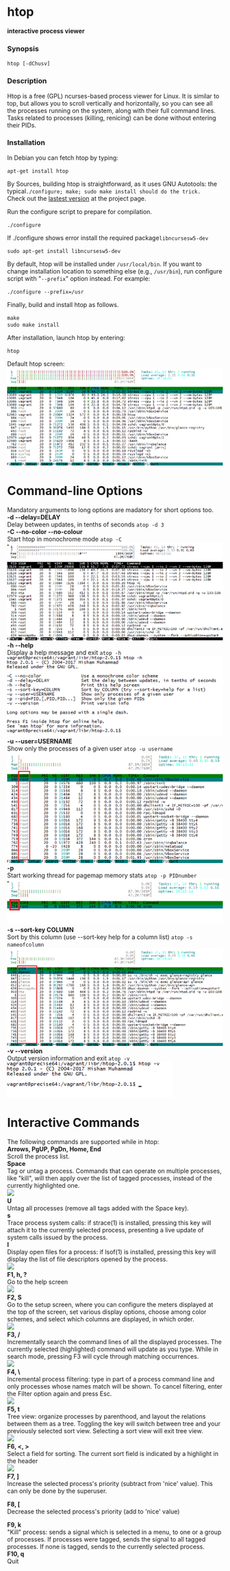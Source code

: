 # htop
__interactive process viewer__
### Synopsis
```vim
htop [-dChusv]
```
### Description
Htop is a free (GPL) ncurses-based process viewer for Linux. It is similar to top, but allows you to scroll vertically and horizontally, so you can see all the processes running on the system, along with their full command lines. Tasks related to processes (killing, renicing) can be done without entering their PIDs.

### Installation
In Debian you can fetch htop by typing:

```vim
apt-get install htop 
```
By Sources, building htop is straightforward, as it uses GNU Autotools: the typical``./configure; make; sudo make install should do the trick.``  
Check out the [lastest version](http://hisham.hm/htop/releases) at the project page.  

Run the configure script to prepare for compilation.
```vim
./configure
```
If ./configure shows error install the required package``libncursesw5-dev``
```vim
sudo apt-get install libncursesw5-dev
```
By default, htop will be installed under ``/usr/local/bin``. If you want to change installation location to something else (e.g., ``/usr/bin``), run configure script with "``--prefix``" option instead. For example:
```vim
./configure --prefix=/usr 
```
Finally, build and install htop as follows.
```vim
make
sudo make install
```
After installation, launch htop by entering:
``` 
htop
```
Default htop screen:
![Default screen](/htopImages/screenshot_01.png)  

# Command-line Options

Mandatory arguments to long options are madatory for short options too.  
__-d --delay=DELAY__  
Delay between updates, in tenths of seconds ``atop -d 3``  
__-C --no-color --no-colour__  
Start htop in monochrome mode ``atop -C``  
![No color](/htopImages/screenshot_02.png)  
__-h --help__  
Display a help message and exit ``atop -h``  
![Help](/htopImages/screenshot_03.png)  
__-u --user=USERNAME__  
Show only the processes of a given user ``atop -u username``  
![Username](/htopImages/screenshot_04.png)  
__-p__  
Start working thread for pagemap memory stats ``atop -p PIDnumber``  
![PID number](/htopImages/screenshot_05.png)  
__-s --sort-key COLUMN__  
Sort by this column (use --sort-key help for a column list) ``atop -s nameofcolumn``  
![Sort](/htopImages/screenshot_06.png)  
__-v --version__  
Output version information and exit  ``atop -v``  
![Version](/htopImages/screenshot_07.png)  

# Interactive Commands
The following commands are supported while in htop:  
__Arrows, PgUP, PgDn, Home, End__  
Scroll the process list.  
__Space__  
Tag or untag a process. Commands that can operate on multiple processes, like "kill", will then apply over the list of tagged processes, instead of the currently highlighted one.  
![](/htopImages/screenshot_.png)  
__U__  
Untag all processes (remove all tags added with the Space key).  
__s__  
Trace process system calls: if strace(1) is installed, pressing this key will attach it to the currently selected process, presenting a live update of system calls issued by the process.  
__l__  
Display open files for a process: if lsof(1) is installed, pressing this key will display the list of file descriptors opened by the process.  
![](/htopImages/screenshot_.png)  
__F1, h, ?__  
Go to the help screen  
![](/htopImages/screenshot_.png)  
__F2, S__  
Go to the setup screen, where you can configure the meters displayed at the top of the screen, set various display options, choose among color schemes, and select which columns are displayed, in which order.  
![](/htopImages/screenshot_.png)  
__F3, /__  
Incrementally search the command lines of all the displayed processes. The currently selected (highlighted) command will update as you type. While in search mode, pressing F3 will cycle through matching occurrences.  
![](/htopImages/screenshot_.png)  
__F4, \\__  
Incremental process filtering: type in part of a process command line and only processes whose names match will be shown. To cancel filtering, enter the Filter option again and press Esc.  
![](/htopImages/screenshot_.png)  
__F5, t__  
Tree view: organize processes by parenthood, and layout the relations between them as a tree. Toggling the key will switch between tree and your previously selected sort view. Selecting a sort view will exit tree view.  
![](/htopImages/screenshot_.png)  
__F6, <, >__  
Select a field for sorting. The current sort field is indicated by a highlight in the header  
![](/htopImages/screenshot_.png)  
__F7, ]__  
Increase the selected process's priority (subtract from 'nice' value). This can only be done by the superuser.  

__F8, [__  
Decrease the selected process's priority (add to 'nice' value)  

__F9, k__  
"Kill" process: sends a signal which is selected in a menu, to one or a group of processes. If processes were tagged, sends the signal to all tagged processes. If none is tagged, sends to the currently selected process.  
__F10, q__  
Quit  
